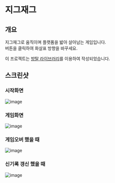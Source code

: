 # 지그재그

## 개요
지그재그로 움직이며 플랫폼을 밟아 살아남는 게임입니다.<br>
버튼을 클릭하여 화살표 방향을 바꾸세요.

이 프로젝트는 [방탈 라이브러리](https://github.com/bosornd/bangtal.cpp)를 이용하여 작성되었습니다.

## 스크린샷
### 시작화면
![image](https://user-images.githubusercontent.com/67956068/99930625-132c9d00-2d95-11eb-9aae-b5fdfaf5a42e.png)

### 게임화면
![image](https://user-images.githubusercontent.com/67956068/99930652-2c354e00-2d95-11eb-8032-d4bb0e0148de.png)

### 게임오버 했을 때
![image](https://user-images.githubusercontent.com/67956068/99930793-bd0c2980-2d95-11eb-906f-b736f2c2235a.png)

### 신기록 갱신 했을 때
![image](https://user-images.githubusercontent.com/67956068/99930904-170cef00-2d96-11eb-9126-783148efa216.png)
